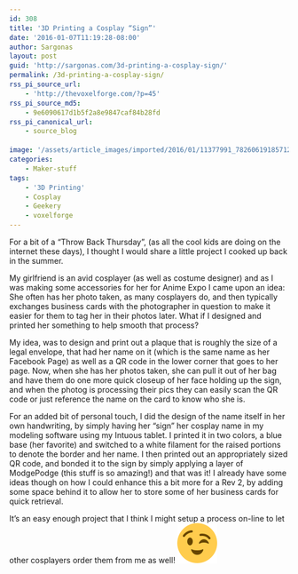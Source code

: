 ```yaml
---
id: 308
title: '3D Printing a Cosplay “Sign”'
date: '2016-01-07T11:19:28-08:00'
author: Sargonas
layout: post
guid: 'http://sargonas.com/3d-printing-a-cosplay-sign/'
permalink: /3d-printing-a-cosplay-sign/
rss_pi_source_url:
    - 'http://thevoxelforge.com/?p=45'
rss_pi_source_md5:
    - 9e6090617d1b5f2a8e9847caf84b28fd
rss_pi_canonical_url:
    - source_blog

image: '/assets/article_images/imported/2016/01/11377991_782606191857127_17291080_n.jpg'
categories:
    - Maker-stuff
tags:
    - '3D Printing'
    - Cosplay
    - Geekery
    - voxelforge
---
```


For a bit of a “Throw Back Thursday”, (as all the cool kids are doing on the internet these days), I thought I would share a little project I cooked up back in the summer.

My girlfriend is an avid cosplayer (as well as costume designer) and as I was making some accessories for her for Anime Expo I came upon an idea: She often has her photo taken, as many cosplayers do, and then typically exchanges business cards with the photographer in question to make it easier for them to tag her in their photos later. What if I designed and printed her something to help smooth that process?

My idea, was to design and print out a plaque that is roughly the size of a legal envelope, that had her name on it (which is the same name as her Facebook Page) as well as a QR code in the lower corner that goes to her page. Now, when she has her photos taken, she can pull it out of her bag and have them do one more quick closeup of her face holding up the sign, and when the photog is processing their pics they can easily scan the QR code or just reference the name on the card to know who she is.

For an added bit of personal touch, I did the design of the name itself in her own handwriting, by simply having her “sign” her cosplay name in my modeling software using my Intuous tablet. I printed it in two colors, a blue base (her favorite) and switched to a white filament for the raised portions to denote the border and her name. I then printed out an appropriately sized QR code, and bonded it to the sign by simply applying a layer of ModgePodge (this stuff is so amazing!) and that was it! I already have some ideas though on how I could enhance this a bit more for a Rev 2, by adding some space behind it to allow her to store some of her business cards for quick retrieval.

It’s an easy enough project that I think I might setup a process on-line to let other cosplayers order them from me as well! ![😉](/assets/article_images/imported/2016/01/1f609.png)